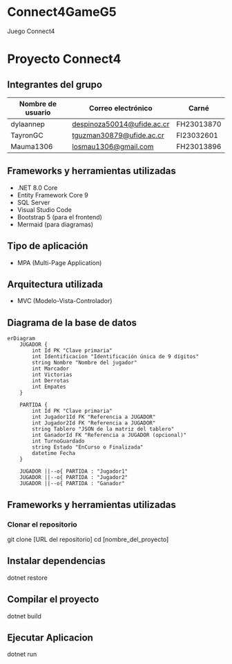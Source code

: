 # Connect4GameG5
Juego Connect4 

# Proyecto Connect4

## Integrantes del grupo

| Nombre de usuario | Correo electrónico | Carné |
|------------------|-----------------|-------|
| dylaannep        | despinoza50014@ufide.ac.cr | FH23013870 |
| TayronGC         | tguzman30879@ufide.ac.cr   | FI23032601 |
| Mauma1306        | losmau1306@gmail.com       | FH23013896 |

## Frameworks y herramientas utilizadas

- .NET 8.0 Core
- Entity Framework Core 9
- SQL Server
- Visual Studio Code
- Bootstrap 5 (para el frontend)
- Mermaid (para diagramas)

## Tipo de aplicación

- MPA (Multi-Page Application)

## Arquitectura utilizada

- MVC (Modelo-Vista-Controlador)

## Diagrama de la base de datos

```mermaid
erDiagram
    JUGADOR {
        int Id PK "Clave primaria"
        int Identificacion "Identificación única de 9 dígitos"
        string Nombre "Nombre del jugador"
        int Marcador
        int Victorias
        int Derrotas
        int Empates
    }

    PARTIDA {
        int Id PK "Clave primaria"
        int Jugador1Id FK "Referencia a JUGADOR"
        int Jugador2Id FK "Referencia a JUGADOR"
        string Tablero "JSON de la matriz del tablero"
        int GanadorId FK "Referencia a JUGADOR (opcional)"
        int TurnoGuardado
        string Estado "EnCurso o Finalizada"
        datetime Fecha
    }

    JUGADOR ||--o{ PARTIDA : "Jugador1"
    JUGADOR ||--o{ PARTIDA : "Jugador2"
    JUGADOR ||--o{ PARTIDA : "Ganador"
```  

## Frameworks y herramientas utilizadas

### Clonar el repositorio
git clone [URL del repositorio]
cd [nombre_del_proyecto]

## Instalar dependencias
dotnet restore

## Compilar el proyecto
dotnet build


## Ejecutar Aplicacion
dotnet run